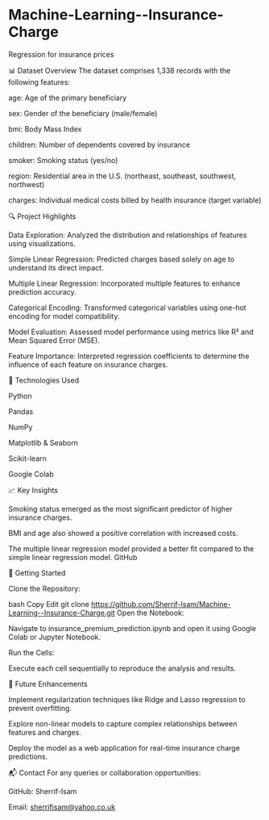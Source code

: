 # Machine-Learning--Insurance-Charge
Regression for insurance prices 


📊 Dataset Overview
The dataset comprises 1,338 records with the following features:

age: Age of the primary beneficiary

sex: Gender of the beneficiary (male/female)

bmi: Body Mass Index

children: Number of dependents covered by insurance

smoker: Smoking status (yes/no)

region: Residential area in the U.S. (northeast, southeast, southwest, northwest)

charges: Individual medical costs billed by health insurance (target variable)​




🔍 Project Highlights

Data Exploration: Analyzed the distribution and relationships of features using visualizations.

Simple Linear Regression: Predicted charges based solely on age to understand its direct impact.

Multiple Linear Regression: Incorporated multiple features to enhance prediction accuracy.

Categorical Encoding: Transformed categorical variables using one-hot encoding for model compatibility.

Model Evaluation: Assessed model performance using metrics like R² and Mean Squared Error (MSE).

Feature Importance: Interpreted regression coefficients to determine the influence of each feature on insurance charges.​




🧪 Technologies Used


Python

Pandas

NumPy

Matplotlib & Seaborn

Scikit-learn

Google Colab​


📈 Key Insights


Smoking status emerged as the most significant predictor of higher insurance charges.

BMI and age also showed a positive correlation with increased costs.

The multiple linear regression model provided a better fit compared to the simple linear regression model.​
GitHub



🚀 Getting Started

Clone the Repository:

bash
Copy
Edit
git clone https://github.com/Sherrif-Isam/Machine-Learning--Insurance-Charge.git
Open the Notebook:

Navigate to insurance_premium_prediction.ipynb and open it using Google Colab or Jupyter Notebook.​

Run the Cells:

Execute each cell sequentially to reproduce the analysis and results.​



📌 Future Enhancements

Implement regularization techniques like Ridge and Lasso regression to prevent overfitting.

Explore non-linear models to capture complex relationships between features and charges.

Deploy the model as a web application for real-time insurance charge predictions.​




📬 Contact
For any queries or collaboration opportunities:

GitHub: Sherrif-Isam

Email: sherrifisam@yahoo.co.uk

